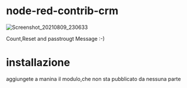 # node-red-contrib-crm

![Screenshot_20210809_230633](https://user-images.githubusercontent.com/68069659/128774606-10cc96c3-07f0-4ff3-9144-759be257e2b0.png)


Count,Reset and passtrougt Message  :-)

# installazione 

aggiungete a manina il modulo,che non sta pubblicato da nessuna parte
